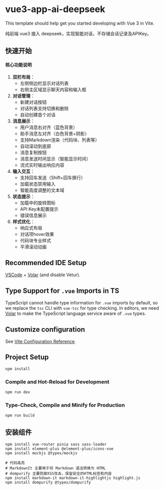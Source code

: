 # vue3-app-ai-deepseek

This template should help get you started developing with Vue 3 in Vite.

纯前端 vue3 接入 deepseek，实现智能对话，不存储会话记录及APIKey。

## 快速开始

#### 核心功能说明

1. **双栏布局**：
    - 左侧侧边栏显示对话列表
    - 右侧主区域显示聊天内容和输入框
2. **对话管理**：
    - 新建对话按钮
    - 对话列表支持切换和删除
    - 自动创建首个对话
3. **消息展示**：
    - 用户消息右对齐（蓝色背景）
    - 助手消息左对齐（白色背景+阴影）
    - 支持Markdown渲染（代码块、列表等）
    - 自动滚动到底部
    - 消息复制按钮
    - 消息发送时间显示（智能显示时间）
    - 流式实时输出响应内容
4. **输入交互**：
    - 支持回车发送（Shift+回车换行）
    - 加载状态禁用输入
    - 智能高度调整的文本域
5. **状态提示**：
    - 加载中的旋转图标
    - API Key未配置提示
    - 错误信息展示
6. **样式优化**：
    - 响应式布局
    - 对话项hover效果
    - 代码块专业样式
    - 平滑滚动动画

## Recommended IDE Setup

[VSCode](https://code.visualstudio.com/) + [Volar](https://marketplace.visualstudio.com/items?itemName=Vue.volar) (and disable Vetur).

## Type Support for `.vue` Imports in TS

TypeScript cannot handle type information for `.vue` imports by default, so we replace the `tsc` CLI with `vue-tsc` for type checking. In editors, we need [Volar](https://marketplace.visualstudio.com/items?itemName=Vue.volar) to make the TypeScript language service aware of `.vue` types.

## Customize configuration

See [Vite Configuration Reference](https://vite.dev/config/).

## Project Setup

```sh
npm install
```

### Compile and Hot-Reload for Development

```sh
npm run dev
```

### Type-Check, Compile and Minify for Production

```sh
npm run build
```

## 安装组件

```shell
npm install vue-router pinia sass sass-loader
npm install element-plus @element-plus/icons-vue
npm install mockjs @types/mockjs

# 代码高亮
# MarkdownIt 主要用于将 Markdown 语法转换为 HTML
# dompurify 主要防御XSS攻击，保留安全的HTML标签和内容
npm install markdown-it markdown-it-highlightjs highlight.js
npm install dompurify @types/dompurify
```